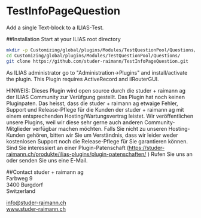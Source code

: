 TestInfoPageQuestion
====================
Add a single Text-block to a ILIAS-Test.  

##Installation
Start at your ILIAS root directory
```bash
mkdir -p Customizing/global/plugins/Modules/TestQuestionPool/Questions/  
cd Customizing/global/plugins/Modules/TestQuestionPool/Questions/  
git clone https://github.com/studer-raimann/TestInfoPageQuestion.git  
```
As ILIAS administrator go to "Administration->Plugins" and install/activate the plugin.
This Plugin requires ActiveRecord and ilRouterGUI.

HINWEIS: Dieses Plugin wird open source durch die studer + raimann ag der ILIAS Community zur Verüfgung gestellt. Das Plugin hat noch keinen Pluginpaten. Das heisst, dass die studer + raimann ag etwaige Fehler, Support und Release-Pflege für die Kunden der studer + raimann ag mit einem entsprechenden Hosting/Wartungsvertrag leistet. Wir veröffentlichen unsere Plugins, weil wir diese sehr gerne auch anderen Community-Mitglieder verfügbar machen möchten. Falls Sie nicht zu unseren Hosting-Kunden gehören, bitten wir Sie um Verständnis, dass wir leider weder kostenlosen Support noch die Release-Pflege für Sie garantieren können.
Sind Sie interessiert an einer Plugin-Patenschaft (https://studer-raimann.ch/produkte/ilias-plugins/plugin-patenschaften/ ) Rufen Sie uns an oder senden Sie uns eine E-Mail.


##Contact
studer + raimann ag  
Farbweg 9  
3400 Burgdorf    
Switzerland 

info@studer-raimann.ch  
www.studer-raimann.ch  

